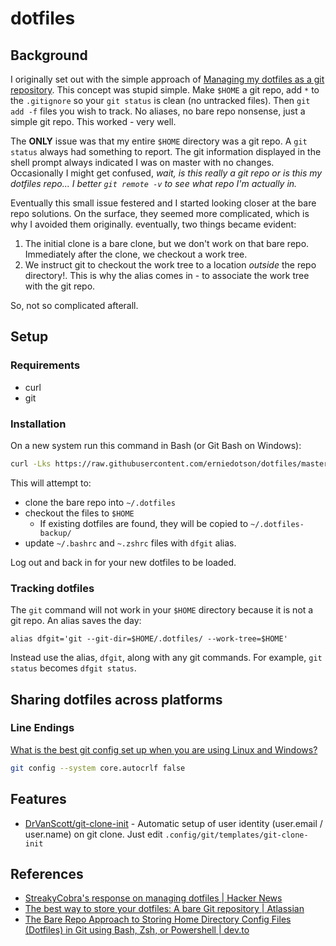 # dotfiles

## Background

I originally set out with the simple approach of [Managing my dotfiles as a git repository](https://drewdevault.com/2019/12/30/dotfiles.html). This concept was stupid simple. Make `$HOME` a git repo, add `*` to the `.gitignore` so your `git status` is clean (no untracked files). Then `git add -f` files you wish to track. No aliases, no bare repo nonsense, just a simple git repo. This worked - very well.

The **ONLY** issue was that my entire `$HOME` directory was a git repo. A `git status` always had something to report. The git information displayed in the shell prompt always indicated I was on master with no changes. Occasionally I might get confused, *wait, is this really a git repo or is this my dotfiles repo... I better `git remote -v` to see what repo I'm actually in.*

Eventually this small issue festered and I started looking closer at the bare repo solutions. On the surface, they seemed more complicated, which is why I avoided them originally. eventually, two things became evident:

1. The initial clone is a bare clone, but we don't work on that bare repo. Immediately after the clone, we checkout a work tree.
1. We instruct git to checkout the work tree to a location *outside* the repo directory!. This is why the alias comes in - to associate the work tree with the git repo. 

So, not so complicated afterall.

## Setup

### Requirements

- curl
- git

### Installation

On a new system run this command in Bash (or Git Bash on Windows):

```bash
curl -Lks https://raw.githubusercontent.com/erniedotson/dotfiles/master/.bin/install.sh | /bin/bash
```

This will attempt to:

- clone the bare repo into `~/.dotfiles`
- checkout the files to `$HOME`
  - If existing dotfiles are found, they will be copied to `~/.dotfiles-backup/`
- update `~/.bashrc` and `~.zshrc` files with `dfgit` alias.

Log out and back in for your new dotfiles to be loaded.

### Tracking dotfiles

The `git` command will not work in your `$HOME` directory because it is not a git repo. An alias saves the day:

`alias dfgit='git --git-dir=$HOME/.dotfiles/ --work-tree=$HOME'`

Instead use the alias, `dfgit`, along with any git commands. For example, `git status` becomes `dfgit status`.

## Sharing dotfiles across platforms

### Line Endings

[What is the best git config set up when you are using Linux and Windows?](https://stackoverflow.com/a/6081812)

```bash
git config --system core.autocrlf false
```

## Features

* [DrVanScott/git-clone-init](https://github.com/DrVanScott/git-clone-init) - Automatic setup of user identity (user.email / user.name) on git clone. Just edit `.config/git/templates/git-clone-init`


## References

- [StreakyCobra's response on managing dotfiles | Hacker News](https://news.ycombinator.com/item?id=11070797)
- [The best way to store your dotfiles: A bare Git repository | Atlassian](https://www.atlassian.com/git/tutorials/dotfiles)
- [The Bare Repo Approach to Storing Home Directory Config Files (Dotfiles) in Git using Bash, Zsh, or Powershell | dev.to](https://dev.to/bowmanjd/store-home-directory-config-files-dotfiles-in-git-using-bash-zsh-or-powershell-the-bare-repo-approach-35l3)
